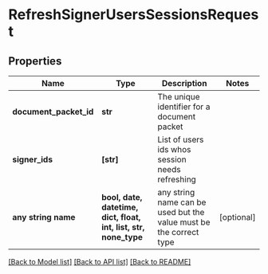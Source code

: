 # RefreshSignerUsersSessionsRequest


## Properties
Name | Type | Description | Notes
------------ | ------------- | ------------- | -------------
**document_packet_id** | **str** | The unique identifier for a document packet | 
**signer_ids** | **[str]** | List of users ids whos session needs refreshing | 
**any string name** | **bool, date, datetime, dict, float, int, list, str, none_type** | any string name can be used but the value must be the correct type | [optional]

[[Back to Model list]](../README.md#documentation-for-models) [[Back to API list]](../README.md#documentation-for-api-endpoints) [[Back to README]](../README.md)


